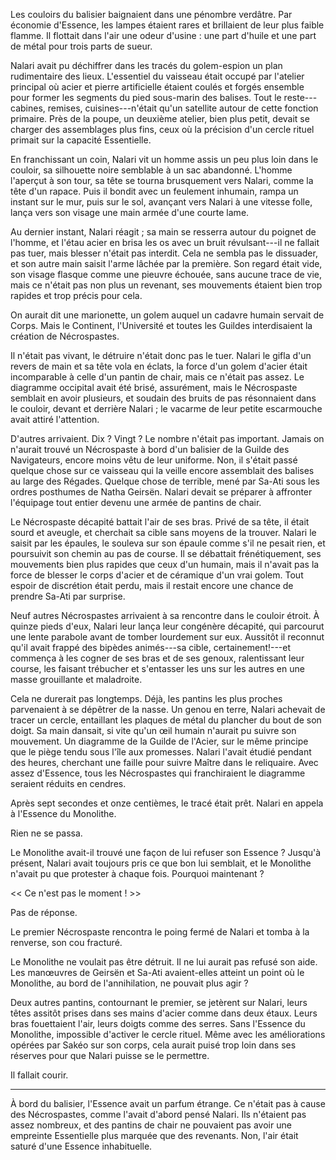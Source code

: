 Les couloirs du balisier baignaient dans une pénombre verdâtre. Par économie d'Essence, les lampes étaient rares et brillaient de leur plus faible flamme. Il flottait dans l'air une odeur d'usine : une part d'huile et une part de métal pour trois parts de sueur. 

Nalari avait pu déchiffrer dans les tracés du golem-espion un plan rudimentaire des lieux. L'essentiel du vaisseau était occupé par l'atelier principal où acier et pierre artificielle étaient coulés et forgés ensemble pour former les segments du pied sous-marin des balises. Tout le reste---cabines, remises, cuisines---n'était qu'un satellite autour de cette fonction primaire. Près de la poupe, un deuxième atelier, bien plus petit, devait se charger des assemblages plus fins, ceux où la précision d'un cercle rituel primait sur la capacité Essentielle. 

En franchissant un coin, Nalari vit un homme assis un peu plus loin dans le couloir, sa silhouette noire semblable à un sac abandonné. L'homme l'aperçut à son tour, sa tête se tourna brusquement vers Nalari, comme la tête d'un rapace. Puis il bondit avec un feulement inhumain, rampa un instant sur le mur, puis sur le sol, avançant vers Nalari à une vitesse folle, lança vers son visage une main armée d'une courte lame. 

Au dernier instant, Nalari réagit ; sa main se resserra autour du poignet de l'homme, et l'étau acier en brisa les os avec un bruit révulsant---il ne fallait pas tuer, mais blesser n'était pas interdit. Cela ne sembla pas le dissuader, et son autre main saisit l'arme lâchée par la première. Son regard était vide, son visage flasque comme une pieuvre échouée, sans aucune trace de vie, mais ce n'était pas non plus un revenant, ses mouvements étaient bien trop rapides et trop précis pour cela. 

On aurait dit une marionette, un golem auquel un cadavre humain servait de Corps. Mais le Continent, l'Université et toutes les Guildes interdisaient la création de Nécrospastes.

Il n'était pas vivant, le détruire n'était donc pas le tuer. Nalari le gifla d'un revers de main et sa tête vola en éclats, la force d'un golem d'acier était incomparable à celle d'un pantin de chair, mais ce n'était pas assez. Le diagramme occipital avait été brisé, assurément, mais le Nécrospaste semblait en avoir plusieurs, et soudain des bruits de pas résonnaient dans le couloir, devant et derrière Nalari ; le vacarme de leur petite escarmouche avait attiré l'attention. 

D'autres arrivaient. Dix ? Vingt ? Le nombre n'était pas important. Jamais on n'aurait trouvé un Nécrospaste à bord d'un balisier de la Guilde des Navigateurs, encore moins vêtu de leur uniforme. Non, il s'était passé quelque chose sur ce vaisseau qui la veille encore assemblait des balises au large des Régades. Quelque chose de terrible, mené par Sa-Ati sous les ordres posthumes de Natha Geirsën. Nalari devait se préparer à affronter l'équipage tout entier devenu une armée de pantins de chair. 

Le Nécrospaste décapité battait l'air de ses bras. Privé de sa tête, il était sourd et aveugle, et cherchait sa cible sans moyens de la trouver. Nalari le saisit par les épaules, le souleva sur son épaule comme s'il ne pesait rien, et poursuivit son chemin au pas de course. Il se débattait frénétiquement, ses mouvements bien plus rapides que ceux d'un humain, mais il n'avait pas la force de blesser le corps d'acier et de céramique d'un vrai golem. Tout espoir de discrétion était perdu, mais il restait encore une chance de prendre Sa-Ati par surprise.

Neuf autres Nécrospastes arrivaient à sa rencontre dans le couloir étroit. À quinze pieds d'eux, Nalari leur lança leur congénère décapité, qui parcourut une lente parabole avant de tomber lourdement sur eux. Aussitôt il reconnut qu'il avait frappé des bipèdes animés---sa cible, certainement!---et commença à les cogner de ses bras et de ses genoux, ralentissant leur course, les faisant trébucher et s'entasser les uns sur les autres en une masse grouillante et maladroite.

Cela ne durerait pas longtemps. Déjà, les pantins les plus proches parvenaient à se dépêtrer de la nasse. Un genou en terre, Nalari achevait de tracer un cercle, entaillant les plaques de métal du plancher du bout de son doigt. Sa main dansait, si vite qu'un œil humain n'aurait pu suivre son mouvement. Un diagramme de la Guilde de l'Acier, sur le même principe que le piège tendu sous l'île aux promesses. Nalari l'avait étudié pendant des heures, cherchant une faille pour suivre Maître dans le reliquaire. Avec assez d'Essence, tous les Nécrospastes qui franchiraient le diagramme seraient réduits en cendres. 

Après sept secondes et onze centièmes, le tracé était prêt. Nalari en appela à l'Essence du Monolithe. 

Rien ne se passa.  

Le Monolithe avait-il trouvé une façon de lui refuser son Essence ? Jusqu'à présent, Nalari avait toujours pris ce que bon lui semblait, et le Monolithe n'avait pu que protester à chaque fois. Pourquoi maintenant ? 

<< Ce n'est pas le moment ! >>

Pas de réponse. 

Le premier Nécrospaste rencontra le poing fermé de Nalari et tomba à la renverse, son cou fracturé. 

Le Monolithe ne voulait pas être détruit. Il ne lui aurait pas refusé son aide. Les manœuvres de Geirsën et Sa-Ati avaient-elles atteint un point où le Monolithe, au bord de l'annihilation, ne pouvait plus agir ? 

Deux autres pantins, contournant le premier, se jetèrent sur Nalari, leurs têtes assitôt prises dans ses mains d'acier comme dans deux étaux. Leurs bras fouettaient l'air, leurs doigts comme des serres. Sans l'Essence du Monolithe, impossible d'activer le cercle rituel. Même avec les améliorations opérées par Sakéo sur son corps, cela aurait puisé trop loin dans ses réserves pour que Nalari puisse se le permettre. 

Il fallait courir. 

***

À bord du balisier, l'Essence avait un parfum étrange. Ce n'était pas à cause des Nécrospastes, comme l'avait d'abord pensé Nalari. Ils n'étaient pas assez nombreux, et des pantins de chair ne pouvaient pas avoir une empreinte Essentielle plus marquée que des revenants. Non, l'air était saturé d'une Essence inhabituelle. 